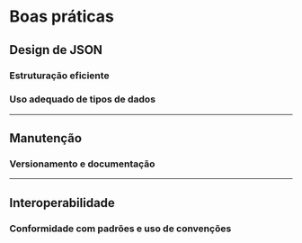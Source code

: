 # Boas práticas

## Design de JSON

### Estruturação eficiente

### Uso adequado de tipos de dados

---

## Manutenção

### Versionamento e documentação

---

## Interoperabilidade

### Conformidade com padrões e uso de convenções
